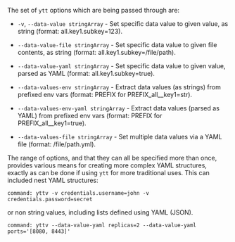 The set of `ytt` options which are being passed through are:

* `-v`, `--data-value stringArray` - Set specific data value to given value, as string (format: all.key1.subkey=123).

* `--data-value-file stringArray` - Set specific data value to given file contents, as string (format: all.key1.subkey=/file/path).

* `--data-value-yaml stringArray` - Set specific data value to given value, parsed as YAML (format: all.key1.subkey=true).

* `--data-values-env stringArray` - Extract data values (as strings) from prefixed env vars (format: PREFIX for PREFIX_all__key1=str).

* `--data-values-env-yaml stringArray` - Extract data values (parsed as YAML) from prefixed env vars (format: PREFIX for PREFIX_all__key1=true).

* `--data-values-file stringArray` - Set multiple data values via a YAML file (format: /file/path.yml).

The range of options, and that they can all be specified more than once,
provides various means for creating more complex YAML structures, exactly as can
be done if using `ytt` for more traditional uses. This can included nest YAML
structures:

```terminal:execute
command: yttv -v credentials.username=john -v credentials.password=secret
```

or non string values, including lists defined using YAML (JSON).

```terminal:execute
command: yttv --data-value-yaml replicas=2 --data-value-yaml ports='[8080, 8443]'
```
